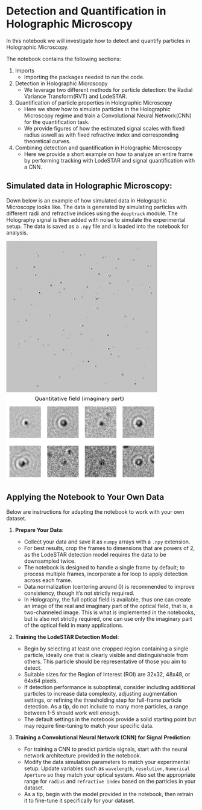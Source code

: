 # Detection and Quantification in Holographic Microscopy

In this notebook we will investigate how to detect and quantify particles in Holographic Microscopy. 

The notebook contains the following sections:

1. Imports 
    - Importing the packages needed to run the code.
2. Detection in Holographic Microscopy
    - We leverage two different methods for particle detection: the Radial Variance Transform(RVT) and LodeSTAR.
3. Quantification of particle properties in Holographic Microscopy
    - Here we show how to simulate particles in the Holographic Microscopy regime and train a Convolutional Neural Network(CNN) for the quantification task.
    - We provide figures of how the estimated signal scales with fixed radius aswell as with fixed refractive index and corresponding theoretical curves.
4. Combining detection and quantification in Holographic Microscopy
    - Here we provide a short example on how to analyze an entire frame by performing tracking with LodeSTAR and signal quantification with a CNN.


## Simulated data in Holographic Microscopy:

Down below is an example of how simulated data in Holographic Microscopy looks like. The data is generated by simulating particles with different radii and refractive indices using the `deeptrack` module. The Holography signal is then added with noise to simulate the experimental setup. The data is saved as a `.npy` file and is loaded into the notebook for analysis.

<p float="left">
  <img src="assets/holography_frame.png" alt="Holography (Imaginary part)" width="400" />
  <img src="assets/holography_rois_imag.png" alt="Holography ROIs (Imaginary part)" width="400"/>
</p>


## Applying the Notebook to Your Own Data

Below are instructions for adapting the notebook to work with your own dataset.

1. **Prepare Your Data**: 
   - Collect your data and save it as `numpy` arrays with a `.npy` extension.
   - For best results, crop the frames to dimensions that are powers of 2, as the LodeSTAR detection model requires the data to be downsampled twice.
   - The notebook is designed to handle a single frame by default; to process multiple frames, incorporate a for loop to apply detection across each frame.
   - Data normalization (centering around 0) is recommended to improve consistency, though it’s not strictly required.
   - In Holography, the full optical field is available, thus one can create an image of the real and imaginary part of the optical field, that is, a two-channeled image. This is what is implemented in the notebooks, but is also not strictly required, one can use only the imaginary part of the optical field in many applications.

2. **Training the LodeSTAR Detection Model**:
   - Begin by selecting at least one cropped region containing a single particle, ideally one that is clearly visible and distinguishable from others. This particle should be representative of those you aim to detect.
   - Suitable sizes for the Region of Interest (ROI) are 32x32, 48x48, or 64x64 pixels.
   - If detection performance is suboptimal, consider including additional particles to increase data complexity, adjusting augmentation settings, or refining the thresholding step for full-frame particle detection. As a tip, do not include to many more particles, a range between 1-5 should work well enough.
   - The default settings in the notebook provide a solid starting point but may require fine-tuning to match your specific data.

3. **Training a Convolutional Neural Network (CNN) for Signal Prediction**:
   - For training a CNN to predict particle signals, start with the neural network architecture provided in the notebook.
   - Modify the data simulation parameters to match your experimental setup. Update variables such as `wavelength`, `resolution`, `Numerical Aperture` so they match your optical system. Also set the appropriate range for `radius` and `refractive index` based on the particles in your dataset.
   - As a tip, begin with the model provided in the notebook, then retrain it to fine-tune it specifically for your dataset.